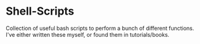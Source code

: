 # Shell-Scripts
Collection of useful bash scripts to perform a bunch of different functions. I've either written these myself, or found them in tutorials/books. 
